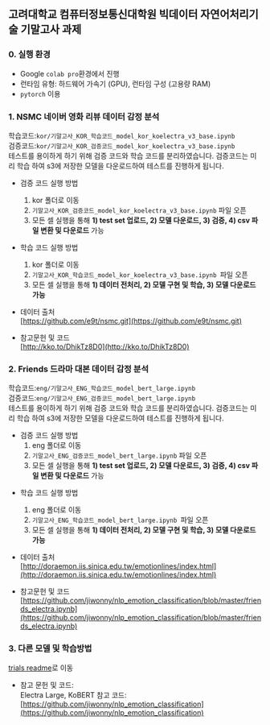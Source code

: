 ## 고려대학교 컴퓨터정보통신대학원 빅데이터 자연어처리기술 기말고사 과제

### 0. 실행 환경
* Google `colab pro`환경에서 진행
* 런타임 유형: 하드웨어 가속기 (GPU), 런타임 구성 (고용량 RAM)
* `pytorch` 이용

### 1. NSMC 네이버 영화 리뷰 데이터 감정 분석
학습코드:`kor/기말고사_KOR_학습코드_model_kor_koelectra_v3_base.ipynb`  
검증코드:`kor/기말고사_KOR_검증코드_model_kor_koelectra_v3_base.ipynb`  
테스트를 용이하게 하기 위해 검증 코드와 학습 코드를 분리하였습니다. 검증코드는 미리 학습 하여 s3에 저장한 모델을 다운로드하여 테스트를 진행하게 됩니다. 



- 검증 코드 실행 방법
	1. kor 폴더로 이동
	2. `기말고사_KOR_검증코드_model_kor_koelectra_v3_base.ipynb` 파일 오픈  
	3. 모든 셀 실행을 통해 **1) test set 업로드, 2) 모델 다운로드, 3) 검증, 4) csv 파일 변환 및 다운로드** 가능  

- 학습 코드 실행 방법
	1. kor 폴더로 이동
	2. `기말고사_KOR_학습코드_model_kor_koelectra_v3_base.ipynb `파일 오픈
	3. 모든 셀 실행을 통해 **1) 데이터 전처리, 2) 모델 구현 및 학습, 3) 모델 다운로드 가능**	
- 데이터 출처  
[https://github.com/e9t/nsmc.git](https://github.com/e9t/nsmc.git)

- 참고문헌 및 코드  
[http://kko.to/DhikTz8D0](http://kko.to/DhikTz8D0)

### 2. Friends 드라마 대본 데이터 감정 분석  
학습코드:`eng/기말고사_ENG_학습코드_model_bert_large.ipynb`  
검증코드:`eng/기말고사_ENG_검증코드_model_bert_large.ipynb`  
테스트를 용이하게 하기 위해 검증 코드와 학습 코드를 분리하였습니다. 검증코드는 미리 학습 하여 s3에 저장한 모델을 다운로드하여 테스트를 진행하게 됩니다. 



* 검증 코드 실행 방법
	1. eng 폴더로 이동
	2. `기말고사_ENG_검증코드_model_bert_large.ipynb` 파일 오픈  
	3. 모든 셀 실행을 통해 **1) test set 업로드, 2) 모델 다운로드, 3) 검증, 4) csv 파일 변환 및 다운로드** 가능  

- 학습 코드 실행 방법
	1. eng 폴더로 이동
	2. `기말고사_ENG_학습코드_model_bert_large.ipynb `파일 오픈
	3. 모든 셀 실행을 통해 **1) 데이터 전처리, 2) 모델 구현 및 학습, 3) 모델 다운로드 가능**	
- 데이터 출처  
[http://doraemon.iis.sinica.edu.tw/emotionlines/index.html](http://doraemon.iis.sinica.edu.tw/emotionlines/index.html)

- 참고문헌 및 코드  
[https://github.com/jiwonny/nlp_emotion_classification/blob/master/friends_electra.ipynb](https://github.com/jiwonny/nlp_emotion_classification/blob/master/friends_electra.ipynb)

### 3. 다른 모델 및 학습방법
[trials readme](https://github.com/changdukkim/changdukkim-SA-Competition-BDC101/tree/main/trials)로 이동  
* 참고 문헌 및 코드:  
Electra Large, KoBERT 참고 코드:  [https://github.com/jiwonny/nlp_emotion_classification](https://github.com/jiwonny/nlp_emotion_classification)  
